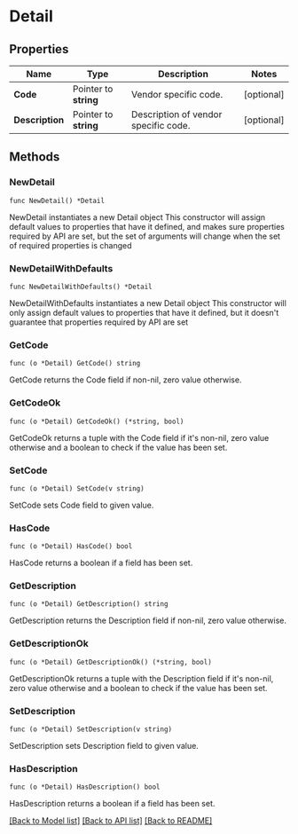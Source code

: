 # Detail

## Properties

Name | Type | Description | Notes
------------ | ------------- | ------------- | -------------
**Code** | Pointer to **string** | Vendor specific code. | [optional] 
**Description** | Pointer to **string** | Description of vendor specific code. | [optional] 

## Methods

### NewDetail

`func NewDetail() *Detail`

NewDetail instantiates a new Detail object
This constructor will assign default values to properties that have it defined,
and makes sure properties required by API are set, but the set of arguments
will change when the set of required properties is changed

### NewDetailWithDefaults

`func NewDetailWithDefaults() *Detail`

NewDetailWithDefaults instantiates a new Detail object
This constructor will only assign default values to properties that have it defined,
but it doesn't guarantee that properties required by API are set

### GetCode

`func (o *Detail) GetCode() string`

GetCode returns the Code field if non-nil, zero value otherwise.

### GetCodeOk

`func (o *Detail) GetCodeOk() (*string, bool)`

GetCodeOk returns a tuple with the Code field if it's non-nil, zero value otherwise
and a boolean to check if the value has been set.

### SetCode

`func (o *Detail) SetCode(v string)`

SetCode sets Code field to given value.

### HasCode

`func (o *Detail) HasCode() bool`

HasCode returns a boolean if a field has been set.

### GetDescription

`func (o *Detail) GetDescription() string`

GetDescription returns the Description field if non-nil, zero value otherwise.

### GetDescriptionOk

`func (o *Detail) GetDescriptionOk() (*string, bool)`

GetDescriptionOk returns a tuple with the Description field if it's non-nil, zero value otherwise
and a boolean to check if the value has been set.

### SetDescription

`func (o *Detail) SetDescription(v string)`

SetDescription sets Description field to given value.

### HasDescription

`func (o *Detail) HasDescription() bool`

HasDescription returns a boolean if a field has been set.


[[Back to Model list]](../README.md#documentation-for-models) [[Back to API list]](../README.md#documentation-for-api-endpoints) [[Back to README]](../README.md)


